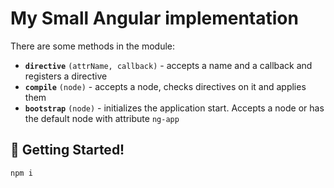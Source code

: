 # My Small Angular implementation
There are some methods in the module:
- **`directive`** `(attrName, callback)` - accepts a  name and a callback and registers a directive
- **`compile`** `(node)` - accepts a node, checks directives on it and applies them
- **`bootstrap`** `(node)` - initializes the application start. Accepts a node or has the default node with attribute `ng-app`

## 🚩 Getting Started!
```sh
npm i
```